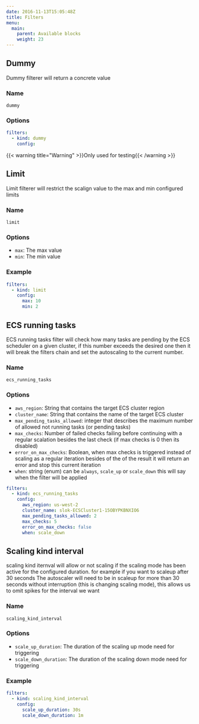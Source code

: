 ```yaml
---
date: 2016-11-13T15:05:48Z
title: Filters
menu:
  main:
    parent: Available blocks
    weight: 23
---
```


## Dummy

Dummy filterer will return a concrete value

### Name

`dummy`

### Options

```yaml
filters:
  - kind: dummy
    config:
```

{{< warning title="Warning" >}}Only used for testing{{< /warning >}}

## Limit

Limit filterer will restrict the scalign value to the max and min configured limits

### Name

`limit`

### Options

* `max`: The max value
* `min`: The min value

### Example

```yaml
filters:
  - kind: limit
    config:
      max: 10
      min: 2
```

## ECS running tasks

ECS running tasks filter will check how many tasks are pending by the ECS scheduler on a given
cluster, if this number exceeds the desired one then it will break the filters chain and set
the autoscaling to the current number.

### Name

`ecs_running_tasks`

### Options
* `aws_region`: String that contains the target ECS cluster region
* `cluster_name`: String that contains the name of the target ECS cluster
* `max_pending_tasks_allowed`: integer that describes the maximum number of allowed not running tasks (or pending tasks)
* `max_checks`: Number of failed checks failing before continuing with a regular scalation besides the last check
(if max checks is 0 then its disabled)
* `error_on_max_checks`: Boolean, when max checks is triggered instead of scaling as a regular iteration besides of the
    of the result it will return an error and stop this current iteration
* `when`: string (enum) can be `always`, `scale_up` or `scale_down` this will say when the filter will be applied

```yaml
filters:
  - kind: ecs_running_tasks
    config:
      aws_region: us-west-2
      cluster_name: slok-ECSCluster1-15OBYPKBNXIO6
      max_pending_tasks_allowed: 2
      max_checks: 5
      error_on_max_checks: false
      when: scale_down
```

## Scaling kind interval

scaling kind iternval will allow or not scaling if the scaling mode has been
active for the configured duration. for example if you want to scaleup after 30 seconds
The autoscaler will need to be in scaleup for more than 30 seconds without interruption
(this is changing scaling mode), this allows us to omit spikes for the interval
we want

### Name

`scaling_kind_interval`

### Options

* `scale_up_duration`: The duration of the scaling up mode need for triggering
* `scale_down_duration`: The duration of the scaling down mode need for triggering

### Example

```yaml
filters:
  - kind: scaling_kind_interval
    config:
      scale_up_duration: 30s
      scale_down_duration: 1m

```
